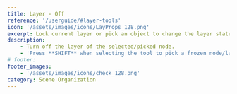 ```yaml
---
title: Layer - Off
reference: '/userguide/#layer-tools'
icon: '/assets/images/icons/LayProps_128.png'
excerpt: Lock current layer or pick an object to change the layer state or properties.
description:
    - Turn off the layer of the selected/picked node.
    - 'Press **SHIFT** when selecting the tool to pick a frozen node/layer.'
# footer:
footer_images:
    - '/assets/images/icons/check_128.png'
category: Scene Organization
---
```

